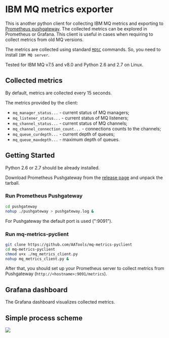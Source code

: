 # IBM MQ metrics exporter

This is another python client for collecting IBM MQ metrics and exporting to [Prometheus pushgateway](https://github.com/prometheus/pushgateway). 
The collected metrics can be explored in Prometheus or Grafana. This client is useful in cases when requiring to collect metrics from old MQ versions.

The metrics are collected using standard [`MQSC`](https://www.ibm.com/support/knowledgecenter/en/SSFKSJ_7.5.0/com.ibm.mq.ref.adm.doc/q085130_.htm) commands. So, you need to install `IBM MQ server`.

Tested for IBM MQ v7.5 and v8.0 and Python 2.6 and 2.7 on Linux.

## Collected metrics

By default, metrics are collected every 15 seconds.

The metrics provided by the client:
* `mq_manager_status...` - current status of MQ managers;
* `mq_listener_status...` - current status of MQ listeners;
* `mq_channel_status...` - current status of MQ channels;
* `mq_channel_connection_count...` -  connections counts to the channels;
* `mq_queue_curdepth...` - current depth of queues;
* `mq_queue_maxdepth...` - maximum depth of queues.

## Getting Started

Python 2.6 or 2.7 should be already installed.

Download Prometheus Pushgateway from the [release page](https://github.com/prometheus/pushgateway/releases) and unpack the tarball.

### Run Prometheus Pushgateway

```bash
cd pushgateway
nohup ./pushgateway > pushgateway.log &
```

For Pushgateway the default port is used (":9091").

### Run mq-metrics-pyclient

```bash
git clone https://github.com/AATools/mq-metrics-pyclient
cd mq-metrics-pyclient
chmod u+x ./mq_metrics_client.py
nohup mq_metrics_client.py &
```

After that, you should set up your Prometheus server to collect metrics from Pushgateway (`http://<hostname>:9091/metrics`).

## Grafana dashboard

The Grafana dashboard visualizes collected metrics.

## Simple process scheme

![](../images/mq_metrics_pyclient_scheme.jpg?raw=true)
